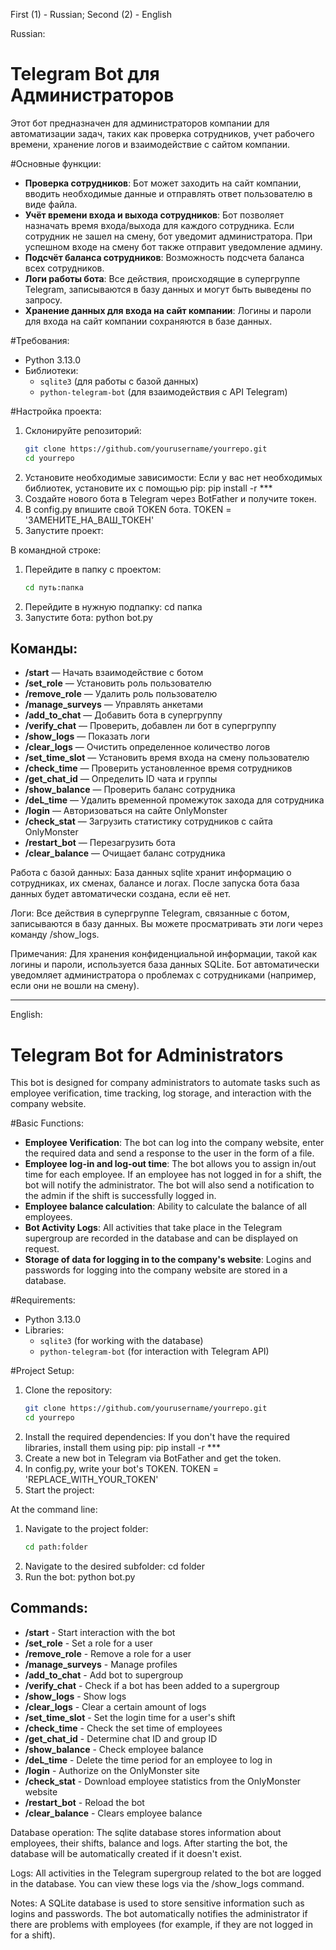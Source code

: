 First (1) - Russian;
Second (2) - English

Russian:
# Telegram Bot для Администраторов

Этот бот предназначен для администраторов компании для автоматизации задач, таких как проверка сотрудников, учет рабочего времени, хранение логов и взаимодействие с сайтом компании.

#Основные функции:
- **Проверка сотрудников**: Бот может заходить на сайт компании, вводить необходимые данные и отправлять ответ пользователю в виде файла.
- **Учёт времени входа и выхода сотрудников**: Бот позволяет назначать время входа/выхода для каждого сотрудника. Если сотрудник не зашел на смену, бот уведомит администратора. При успешном входе на смену бот также отправит уведомление админу.
- **Подсчёт баланса сотрудников**: Возможность подсчета баланса всех сотрудников.
- **Логи работы бота**: Все действия, происходящие в супергруппе Telegram, записываются в базу данных и могут быть выведены по запросу.
- **Хранение данных для входа на сайт компании**: Логины и пароли для входа на сайт компании сохраняются в базе данных.

#Требования:
- Python 3.13.0
- Библиотеки:
  - `sqlite3` (для работы с базой данных)
  - `python-telegram-bot` (для взаимодействия с API Telegram)

#Настройка проекта:
1. Склонируйте репозиторий:
   ```bash
   git clone https://github.com/yourusername/yourrepo.git
   cd yourrepo
   
2. Установите необходимые зависимости: Если у вас нет необходимых библиотек, установите их с помощью pip:
   pip install -r ***
3. Создайте нового бота в Telegram через BotFather и получите токен.
4. В config.py впишите свой TOKEN бота.
   TOKEN = 'ЗАМЕНИТЕ_НА_ВАШ_ТОКЕН'
5. Запустите проект:

В командной строке:

1. Перейдите в папку с проектом:
   ```bash
   cd путь:папка
2. Перейдите в нужную подпапку:
   cd папка
3. Запустите бота:
  python bot.py

## Команды:
- **/start** — Начать взаимодействие с ботом
- **/set_role** — Установить роль пользователю
- **/remove_role** — Удалить роль пользователю
- **/manage_surveys** — Управлять анкетами
- **/add_to_chat** — Добавить бота в супергруппу
- **/verify_chat** — Проверить, добавлен ли бот в супергруппу
- **/show_logs** — Показать логи
- **/clear_logs** — Очистить определенное количество логов
- **/set_time_slot** — Установить время входа на смену пользователю
- **/check_time** — Проверить установленное время сотрудников
- **/get_chat_id** — Определить ID чата и группы
- **/show_balance** — Проверить баланс сотрудника
- **/deL_time** — Удалить временной промежуток захода для сотрудника
- **/login** — Авторизоваться на сайте OnlyMonster
- **/check_stat** — Загрузить статистику сотрудников с сайта OnlyMonster
- **/restart_bot** — Перезагрузить бота
- **/clear_balance** — Очищает баланс сотрудника


Работа с базой данных:
База данных sqlite хранит информацию о сотрудниках, их сменах, балансе и логах. После запуска бота база данных будет автоматически создана, если её нет.

Логи:
Все действия в супергруппе Telegram, связанные с ботом, записываются в базу данных. Вы можете просматривать эти логи через команду /show_logs.

Примечания:
Для хранения конфиденциальной информации, такой как логины и пароли, используется база данных SQLite.
Бот автоматически уведомляет администратора о проблемах с сотрудниками (например, если они не вошли на смену).
__________________________________________________________________________________________________________________________________________________________________________________________________________________________________________________________________________________________
English:
# Telegram Bot for Administrators

This bot is designed for company administrators to automate tasks such as employee verification, time tracking, log storage, and interaction with the company website.

#Basic Functions:
- **Employee Verification**: The bot can log into the company website, enter the required data and send a response to the user in the form of a file.
- **Employee log-in and log-out time**: The bot allows you to assign in/out time for each employee. If an employee has not logged in for a shift, the bot will notify the administrator. The bot will also send a notification to the admin if the shift is successfully logged in.
- **Employee balance calculation**: Ability to calculate the balance of all employees.
- **Bot Activity Logs**: All activities that take place in the Telegram supergroup are recorded in the database and can be displayed on request.
- **Storage of data for logging in to the company's website**: Logins and passwords for logging into the company website are stored in a database.

#Requirements:
- Python 3.13.0
- Libraries:
  - `sqlite3` (for working with the database)
  - `python-telegram-bot` (for interaction with Telegram API)

#Project Setup:
1. Clone the repository:
   ```bash
   git clone https://github.com/yourusername/yourrepo.git
   cd yourrepo
   
2. Install the required dependencies: If you don't have the required libraries, install them using pip:
   pip install -r ***
3. Create a new bot in Telegram via BotFather and get the token.
4. In config.py, write your bot's TOKEN.
   TOKEN = 'REPLACE_WITH_YOUR_TOKEN'
5. Start the project:

At the command line:

1. Navigate to the project folder:
   ```bash
   cd path:folder
2. Navigate to the desired subfolder:
   cd folder
3. Run the bot:
  python bot.py


## Commands:
- **/start** - Start interaction with the bot
- **/set_role** - Set a role for a user
- **/remove_role** - Remove a role for a user
- **/manage_surveys** - Manage profiles
- **/add_to_chat** - Add bot to supergroup
- **/verify_chat** - Check if a bot has been added to a supergroup
- **/show_logs** - Show logs
- **/clear_logs** - Clear a certain amount of logs
- **/set_time_slot** - Set the login time for a user's shift
- **/check_time** - Check the set time of employees
- **/get_chat_id** - Determine chat ID and group ID
- **/show_balance** - Check employee balance
- **/deL_time** - Delete the time period for an employee to log in
- **/login** - Authorize on the OnlyMonster site
- **/check_stat** - Download employee statistics from the OnlyMonster website
- **/restart_bot** - Reload the bot
- **/clear_balance** - Clears employee balance

Database operation:
The sqlite database stores information about employees, their shifts, balance and logs. After starting the bot, the database will be automatically created if it doesn't exist.

Logs:
All activities in the Telegram supergroup related to the bot are logged in the database. You can view these logs via the /show_logs command.

Notes:
A SQLite database is used to store sensitive information such as logins and passwords.
The bot automatically notifies the administrator if there are problems with employees (for example, if they are not logged in for a shift).
